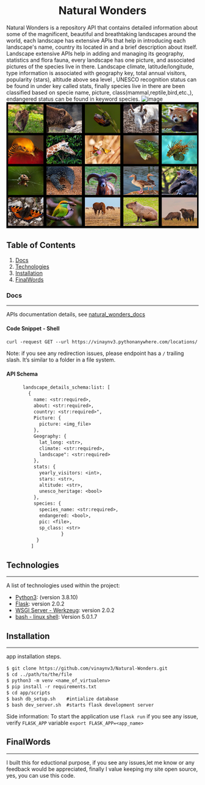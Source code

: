 <h1 align="center">Natural Wonders</h1>

Natural Wonders is a repository API that contains detailed information about some of the magnificent, beautiful and breathtaking landscapes around the world, each landscape has extensive APIs that help in introducing each landscape's name, country its located in and a brief description about itself. Landscape extensive APIs help in adding and managing its geography, statistics and flora fauna, every landscape has one picture, and associated pictures of the species live in there. 
Landscape climate, latitude/longitude, type information is associated with geography key, total annual visitors, popularity (stars), altitude above sea level , UNESCO recognition status can be found in under key called stats, finally species live in there are been classified based on  specie name, picture, class(mammal,reptile,bird,etc.,), endangered status can be found in keyword species.
![image](https://github.com/vinaynv3/Natural-Wonders/blob/master/src/static/naturalwonders.jpg)
<img src="./src/static/species.jpg " alt="InfiniteGraph Logo" width="960" height="330">

## Table of Contents
1. [Docs](#docs)
2. [Technologies](#technologies)
3. [Installation](#installation)
4. [FinalWords](#finalwords)

### Docs
***
APIs documentation details, see  [natural_wonders_docs](http://vinaynv3.pythonanywhere.com/)
#### Code Snippet - Shell
```
curl -request GET --url https://vinaynv3.pythonanywhere.com/locations/
```
Note: if you see any redirection issues, please endpoint has a ```/``` trailing slash. It’s similar to a folder in a file system. 
#### API Schema
```
      landscape_details_schema:list: [
        {
          name: <str:required>,
          about: <str:required>,
          country: <str:required>",
          Picture: {
            picture: <img_file>
          },
          Geography: {
            lat_long: <str>,
            climate: <str:required>,
            landscape": <str:required>
          },
          stats: {
            yearly_visitors: <int>,
            stars: <str>,
            altitude: <str>,
            unesco_heritage: <bool>
          },
          species: {
            species_name: <str:required>,
            endangered: <bool>,
            pic: <file>,
            sp_class: <str>
                    }
           }
         ]
```

## Technologies
***
A list of technologies used within the project:
* [Python3](https://www.python.org/): (version 3.8.10)
* [Flask](https://flask.palletsprojects.com/en/2.0.x/): version 2.0.2
* [WSGI Server - Werkzeug](https://palletsprojects.com/p/werkzeug/): version 2.0.2
* [bash - linux shell](https://www.gnu.org/software/bash/): Version 5.0.1.7

## Installation
***
app installation steps. 
```
$ git clone https://github.com/vinaynv3/Natural-Wonders.git
$ cd ../path/to/the/file
$ python3 -m venv <name_of_virtualenv>
$ pip install -r requirements.txt
$ cd app/scripts
$ bash db_setup.sh    #intialize database
$ bash dev_server.sh  #starts flask development server
```
Side information: To start the application  use ```flask run``` if you see any issue, verify ```FLASK_APP``` variable ```export FLASK_APP=<app_name>```
## FinalWords
***
I built this for eductional purpose, if you see any issues,let me know or any feedback would be appreciated, finally I value keeping my site open source, yes, you can use this code.
